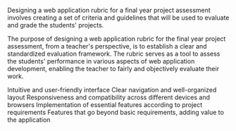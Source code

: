 Designing a web application rubric for a final year project assessment involves creating a set of criteria and guidelines that will be used to evaluate and grade the students' projects. 

The purpose of designing a web application rubric for the final year project assessment, from a teacher's perspective, is to establish a clear and standardized evaluation framework. The rubric serves as a tool to assess the students' performance in various aspects of web application development, enabling the teacher to fairly and objectively evaluate their work.

Intuitive and user-friendly interface
Clear navigation and well-organized layout
Responsiveness and compatibility across different devices and browsers
Implementation of essential features according to project requirements
Features that go beyond basic requirements, adding value to the application





